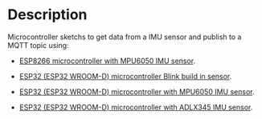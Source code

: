 # Description
Microcontroller sketchs to get data from a IMU sensor and publish to a MQTT topic using:

- [ESP8266 microcontroller with MPU6050 IMU sensor](./ESP8266/README_MPU6050.md).

- [ESP32 (ESP32 WROOM-D) microcontroller Blink build in sensor](./ESP32/README_Blink.md).

- [ESP32 (ESP32 WROOM-D) microcontroller with MPU6050 IMU sensor](./ESP32/README_MPU6050.md).

- [ESP32 (ESP32 WROOM-D) microcontroller with ADLX345 IMU sensor](./ESP32/README_ADXL345.md).